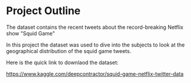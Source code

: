
 # Project Outline

 The dataset contains the recent tweets about the record-breaking Netflix show "Squid Game"

 In this project the dataset was used to dive into the subjects to look at the geographical distribution of the squid game tweets.
 
 
 Here is the quick link to downlaod the dataset:

 https://www.kaggle.com/deepcontractor/squid-game-netflix-twitter-data
 